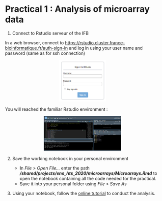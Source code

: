 # Practical 1 : Analysis of microarray data

1. Connect to Rstudio serveur of the IFB

In a web browser, connect to https://rstudio.cluster.france-bioinformatique.fr/auth-sign-in and log in using your user name and password (same as for ssh connection)

<p align="center">

<img src="../TD_RNAseq/images/Rstudio.png" width="30%">

</p>


You will reached the familiar Rstudio environment :

<p align="center">

<img src="../TD_RNAseq/images/RstudioScreen.png" width="50%">

</p>

2. Save the working notebook in your personal environment

   * In *File > Open File...* enter the path ***/shared/projects/ens_hts_2020/microarrays/Microarrays.Rmd*** to open the notebook containing all the code needed for the practical.  
   * Save it into your personal folder using *File > Save As* 

3. Using your notebook, follow the [online tutorial](https://matthieumoreau06.github.io/Microarrays_hts_2020/) to conduct the analysis.
